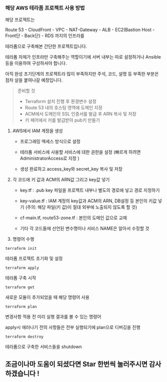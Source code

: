 
### 해당 AWS 테라폼 프로젝트 사용 방법


해당 프로젝트는 

Route 53 - CloudFront - VPC - NAT-Gateway - ALB - EC2(Bastion Host - Front단 - Back단) - RDS 까지의 인프라를

테라폼으로 구축해본 간단한 프로젝트입니다.

테라폼 자체가 인프라만 구축해주는 역할이기에 서버 내부는 따로 설정하거나 Ansible 등을 이용하여 구성하셔야 합니다.

아직 완성 초기단계의 프로젝트라 많이 부족하지만 주석, 코드, 설명 등 부족한 부분은 점차 살을 붙여나갈 예정입니다.


> 준비할 것
> - Terraform 설치 진행 후 환경변수 설정
> - Route 53 내의 호스팅 영역에 도메인 지정
> - ACM에서 도메인의 SSL 인증서를 발급 후 ARN 복사 및 저장
> - 키 페어에서 키를 발급받아 pub키 만들기


1. AWS에서 IAM 계정을 생성

    - 프로그래밍 액세스 방식으로 설정

    - 테라폼 서비스에 사용할 서비스에 대한 권한을 설정 (빠르게 하려면 AdministratorAccess로 지정 )

    - 생성 완료하고 access_key와 secret_key 복사 및 저장


2. 각 코드에 키 값과 ACM의 ARN값 그리고 key값 넣기

    - key.tf : .pub key 파일을 프로젝트 내부나 별도의 경로에 넣고 경로 지정하기

    - key-value.tf : IAM 계정의 key값과 ACM의 ARN, DB설정 등 본인의 키값 넣기 (주의: 해당 파일(키 값)이 절대 외부에 노출되지 않도록 할 것)

    - cf-main.tf, route53-zone.tf : 본인의 도메인 값으로 교체

    - 기타 각 코드들에 선언된 변수명이나 서비스 NAME은 알아서 수정할 것


3. 명령어 수행


`terraform init`

테라폼 프로젝트 초기화 및 설정


`terraform apply`

테라폼 구축 시작


`terraform get`

새로운 모듈이 추가되었을 때 해당 명령어 사용


`terraform plan`

변경사항 적용 전 미리 실행 결과를 볼 수 있는 명령어

apply시 에러나기 전의 사항들은 전부 실행되기에 plan으로 디버깅을 진행


`terraform destroy`

테라폼으로 구축한 서비스들을 shutdown



## 조금이나마 도움이 되셨다면 Star 한번씩 눌러주시면 감사하겠습니다 !
